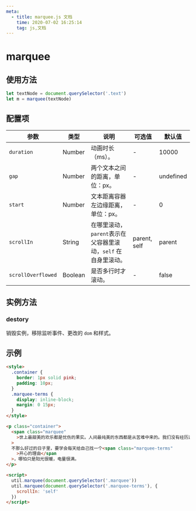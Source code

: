 ```yaml
---
meta:
  - title: marquee.js 文档
    time: 2020-07-02 16:25:14
    tag: js,文档
---
```


# marquee

## 使用方法

```js
let textNode = document.querySelector('.text')
let m = marquee(textNode)
```

## 配置项

| 参数               | 类型    | 说明                                                          | 可选值       | 默认值    |
| ------------------ | ------- | ------------------------------------------------------------- | ------------ | --------- |
| `duration`         | Number  | 动画时长（ms）。                                              | -            | 10000     |
| `gap`              | Number  | 两个文本之间的距离，单位：px。                                | -            | undefined |
| `start`            | Number  | 文本距离容器左边缘距离，单位：px。                            | -            | 0         |
| `scrollIn`         | String  | 在哪里滚动，`parent`表示在父容器里滚动，`self` 在自身里滚动。 | parent, self | parent    |
| `scrollOverflowed` | Boolean | 是否多行时才滚动。                                             | -            | false     |

## 实例方法

### destory

销毁实例，移除监听事件、更改的 `dom` 和样式。

## 示例

```html demo
<style>
  .container {
    border: 1px solid pink;
    padding: 10px;
  }
  .marquee-terms {
    display: inline-block;
    margin: 0 15px;
  }
</style>

<p class="container">
  <span class="marquee"
    >世上最甜美的欢乐都是忧伤的果实。人间最纯美的东西都是从苦难中来的。我们没有经历过艰怎么懂得去安慰别人。</span
  >
  不那么好过的日子里，要学会每天给自己找一个<span class="marquee-terms"
    >开心的理由</span
  >，哪怕只是阳光很暖，电量很满。
</p>

<script>
  util.marquee(document.querySelector('.marquee'))
  util.marquee(document.querySelector('.marquee-terms'), {
    scrollIn: 'self'
  })
</script>
```
